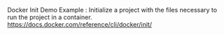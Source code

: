 Docker Init Demo Example : Initialize a project with the files necessary to run the project in a container.
https://docs.docker.com/reference/cli/docker/init/
